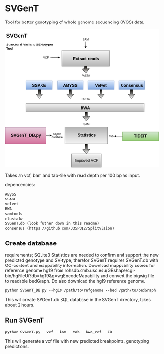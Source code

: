 # SVGenT
Tool for better genotyping of whole genome sequencing (WGS) data. 

![alt text](https://github.com/vborjesson/SVGenT/blob/master/SVGenT.png)

Takes an vcf, bam and tab-file with read depth per 100 bp as input. 

dependencies: 

```
ABySS
SSAKE
velvet
BWA
samtools
clustalw
SVGenT.db (look futher down in this readme)
consensus (https://github.com/J35P312/SplitVision) 
```

## Create database
requirements; SQLite3
Statistics are needed to confirm and support the new predicted genotype and SV-type, therefor SVGenT requires SVGenT.db with GC-content and mappability information. Download mappability scores for reference genome hg19 from rohsdb.cmb.usc.edu/GBshape/cgi-bin/hgFileUi?db=hg19&g=wgEncodeMapability and convert the bigwig file to readable bedGraph. Do also download the hg19 reference genome. 

```
python SVGenT_DB.py --hg19 /path/to/refgenome --bed /path/to/bedGraph
```
This will create SVGenT.db SQL database in the SVGenT directory, takes about 2 hours.

## Run SVGenT
```
python SVGenT.py --vcf --bam --tab --bwa_ref --ID
```
This will generate a vcf file with new predicted breakpoints, genotyping predictions.





